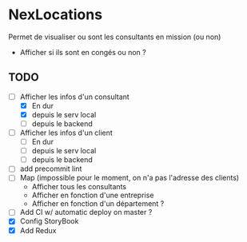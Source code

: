 # NexLocations

Permet de visualiser ou sont les consultants en mission (ou non)
- Afficher si ils sont en congés ou non ?

## TODO
- [ ] Afficher les infos d'un consultant
  - [x] En dur
  - [x] depuis le serv local
  - [ ] depuis le backend
- [ ] Afficher les infos d'un client
  - [ ] En dur
  - [ ] depuis le serv local
  - [ ] depuis le backend
- [ ] add precommit lint
- [ ] Map (impossible pour le moment, on n'a pas l'adresse des clients)
  - Afficher tous les consultants
  - Afficher en fonction d'une entreprise
  - Afficher en fonction d'un département ?
- [ ] Add CI w/ automatic deploy on master ?
- [x] Config StoryBook
- [x] Add Redux
